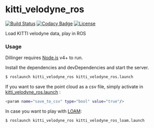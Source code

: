 # kitti_velodyne_ros

[![Build Status](https://travis-ci.org/epan-utbm/kitti_velodyne_ros.svg?branch=melodic)](https://travis-ci.org/epan-utbm/kitti_velodyne_ros) [![Codacy Badge](https://api.codacy.com/project/badge/Grade/24e89caa1d40456f966e039145f64edf)](https://app.codacy.com/gh/epan-utbm/kitti_velodyne_ros?utm_source=github.com&utm_medium=referral&utm_content=epan-utbm/kitti_velodyne_ros&utm_campaign=Badge_Grade_Dashboard) [![License](https://img.shields.io/badge/License-BSD%203--Clause-gree.svg)](https://opensource.org/licenses/BSD-3-Clause)

Load KITTI velodyne data, play in ROS

### Usage

Dillinger requires [Node.js](https://nodejs.org/) v4+ to run.

Install the dependencies and devDependencies and start the server.

```sh
$ roslaunch kitti_velodyne_ros kitti_velodyne_ros.launch
```

If you want to save the point cloud as a csv file, simply activate in [kitti_velodyne_ros.launch](launch/kitti_velodyne_ros.launch) :

```sh
<param name="save_to_csv" type="bool" value="true"/>
```

In case you want to play with [LOAM](https://github.com/laboshinl/loam_velodyne):

```sh
$ roslaunch kitti_velodyne_ros kitti_velodyne_ros_loam.launch
```
